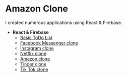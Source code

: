 # Amazon Clone

I created numerous applications using React & Firebase. 
* **React & Firebase**
  * [Basic ToDo List](https://todo-app-react-adc47.web.app/)
  * [Facebook Messenger clone](https://facebook-messenger-clone-5e817.web.app/)
  * [Instagram clone](https://instagram-clone-dbf65.web.app/)
  * [Netflix clone](https://netflix-clone-8db03.web.app/)
  * [Amazon clone](https://clone-c15cd.web.app/)
  * [Tinder clone](https://tinder-clone-63256.web.app/)
  * [Tik Tok clone](https://tik-tok-clone-2291e.web.app/)
